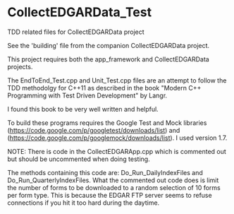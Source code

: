CollectEDGARData_Test
=====================

TDD related files for CollectEDGARData project


See the 'building' file from the companion CollectEDGARData project.  

This project requires both the app_framework and CollectEDGARData projects.

The EndToEnd_Test.cpp and Unit_Test.cpp files are an attempt to follow the TDD methodolgy for
C++11 as described in the book "Modern C++ Programming with Test Driven Development" by Langr.

I found this book to be very well written and helpful.

To build these programs requires the Google Test and Mock libraries (https://code.google.com/p/googletest/downloads/list)
and (https://code.google.com/p/googlemock/downloads/list).  I used version 1.7.

NOTE:  There is code in the CollectEDGARApp.cpp which is commented out but should be uncommented when doing testing.

The methods containing this code are: Do_Run_DailyIndexFiles and Do_Run_QuarterlyIndexFiles.  What the commented
out code does is limit the number of forms to be downloaded to a random selection of 10 forms per form type.  This is because
the EDGAR FTP server seems to refuse connections if you hit it too hard during the daytime.


